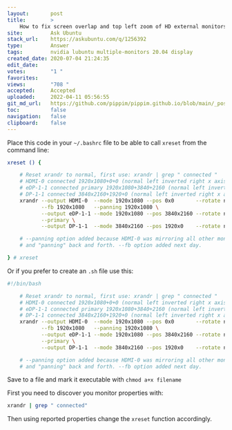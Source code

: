 ```yaml
---
layout:       post
title:        >
    How to fix screen overlap and top left zoom of HD external monitors while using 4k primary Linux Ubuntu 20?
site:         Ask Ubuntu
stack_url:    https://askubuntu.com/q/1256392
type:         Answer
tags:         nvidia lubuntu multiple-monitors 20.04 display
created_date: 2020-07-04 21:24:35
edit_date:    
votes:        "1 "
favorites:    
views:        "708 "
accepted:     Accepted
uploaded:     2022-04-11 05:56:55
git_md_url:   https://github.com/pippim/pippim.github.io/blob/main/_posts/2020/2020-07-04-How-to-fix-screen-overlap-and-top-left-zoom-of-HD-external-monitors-while-using-4k-primary-Linux-Ubuntu-20_.md
toc:          false
navigation:   false
clipboard:    false
---
```


Place this code in your `~/.bashrc` file to be able to call `xreset` from the command line:



``` bash
xreset () {

    # Reset xrandr to normal, first use: xrandr | grep " connected "
    # HDMI-0 connected 1920x1080+0+0 (normal left inverted right x axis y axis) 1107mm x 623mm
    # eDP-1-1 connected primary 1920x1080+3840+2160 (normal left inverted right x axis y axis) 382mm x 215mm
    # DP-1-1 connected 3840x2160+1920+0 (normal left inverted right x axis y axis) 1600mm x 900mm
    xrandr --output HDMI-0  --mode 1920x1080 --pos 0x0       --rotate normal \
           --fb 1920x1080   --panning 1920x1080 \
           --output eDP-1-1 --mode 1920x1080 --pos 3840x2160 --rotate normal \
           --primary \
           --output DP-1-1  --mode 3840x2160 --pos 1920x0    --rotate normal

    # --panning option added because HDMI-0 was mirroring all other monitors
    # and "panning" back and forth. --fb option added next day.

} # xreset
```

Or if you prefer to create an `.sh` file use this:

``` bash
#!/bin/bash

    # Reset xrandr to normal, first use: xrandr | grep " connected "
    # HDMI-0 connected 1920x1080+0+0 (normal left inverted right x axis y axis) 1107mm x 623mm
    # eDP-1-1 connected primary 1920x1080+3840+2160 (normal left inverted right x axis y axis) 382mm x 215mm
    # DP-1-1 connected 3840x2160+1920+0 (normal left inverted right x axis y axis) 1600mm x 900mm
    xrandr --output HDMI-0  --mode 1920x1080 --pos 0x0       --rotate normal \
           --fb 1920x1080   --panning 1920x1080 \
           --output eDP-1-1 --mode 1920x1080 --pos 3840x2160 --rotate normal \
           --primary \
           --output DP-1-1  --mode 3840x2160 --pos 1920x0    --rotate normal

    # --panning option added because HDMI-0 was mirroring all other monitors
    # and "panning" back and forth. --fb option added next day.
```

Save to a file and mark it executable with `chmod a+x filename`

First you need to discover you monitor properties with:

``` bash
xrandr | grep " connected"
```

Then using reported properties change the `xreset` function accordingly.
